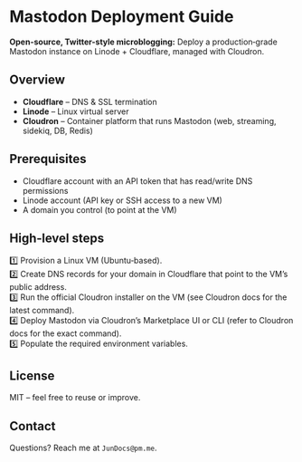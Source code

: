 # Mastodon Deployment Guide

**Open-source, Twitter-style microblogging:** Deploy a production‑grade Mastodon instance on Linode + Cloudflare, managed with Cloudron.

## Overview
- **Cloudflare** – DNS & SSL termination  
- **Linode** – Linux virtual server 
- **Cloudron** – Container platform that runs Mastodon (web, streaming, sidekiq, DB, Redis)

## Prerequisites
- Cloudflare account with an API token that has read/write DNS permissions  
- Linode account (API key or SSH access to a new VM)  
- A domain you control (to point at the VM)  

## High‑level steps
1️⃣ Provision a Linux VM (Ubuntu‑based).  
2️⃣ Create DNS records for your domain in Cloudflare that point to the VM’s public address.  
3️⃣ Run the official Cloudron installer on the VM (see Cloudron docs for the latest command).  
4️⃣ Deploy Mastodon via Cloudron’s Marketplace UI or CLI (refer to Cloudron docs for the exact command).  
5️⃣ Populate the required environment variables.

## License
MIT – feel free to reuse or improve.

## Contact
Questions? Reach me at `JunDocs@pm.me`.
